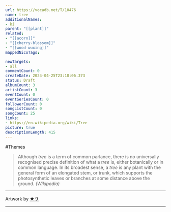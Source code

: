 ```yaml
---
url: https://vocadb.net/T/10476
name: tree
additionalNames: 
- ki
parent: "[[plant]]"
related:
- "[[acorn]]"
- "[[cherry-blossom]]"
- "[[wood-wuxing]]"
mappedNicoTags:

newTargets:
- all
commentCount: 0
createDate: 2024-04-25T23:18:06.373
status: Draft
albumCount: 3
artistCount: 3
eventCount: 0
eventSeriesCount: 0
followerCount: 0
songListCount: 0
songCount: 25
links: 
- https://en.wikipedia.org/wiki/Tree
picture: true
descriptionLength: 415
---
```


#Themes

> Although _tree_ is a term of common parlance, there is no universally recognised precise definition of what a _tree_ is, either botanically or in common language. In its broadest sense, a _tree_ is any plant with the general form of an elongated stem, or trunk, which supports the photosynthetic leaves or branches at some distance above the ground.
_(Wikipedia)_
----
Artwork by [★９](https://vocadb.net/Ar/31065)

---

